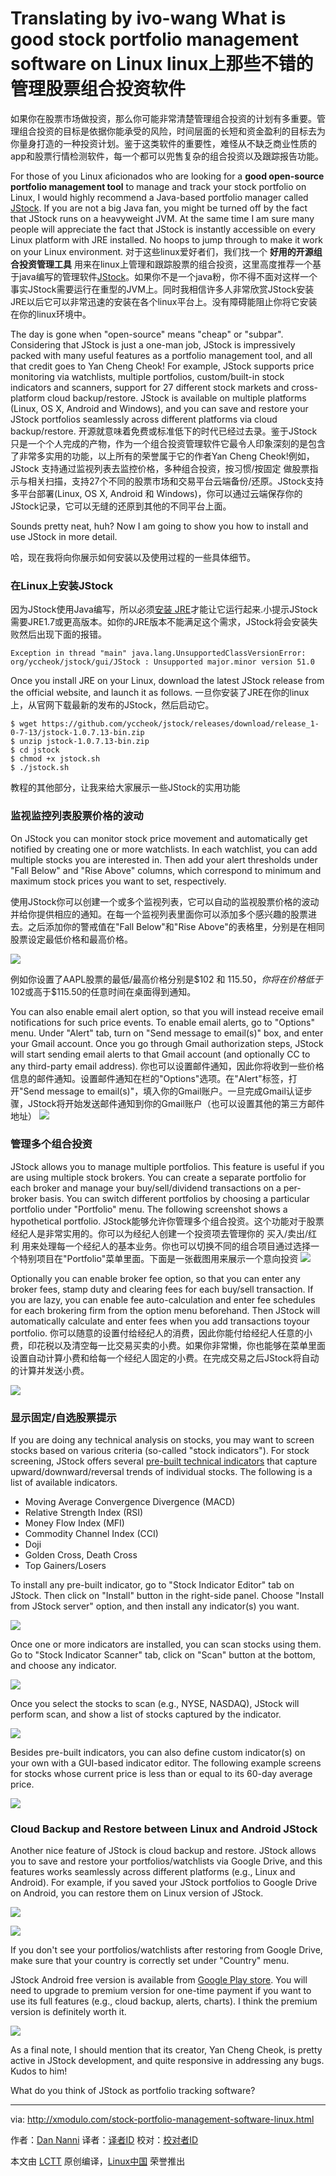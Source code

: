Translating by ivo-wang
What is good stock portfolio management software on Linux
linux上那些不错的管理股票组合投资软件
================================================================================
如果你在股票市场做投资，那么你可能非常清楚管理组合投资的计划有多重要。管理组合投资的目标是依据你能承受的风险，时间层面的长短和资金盈利的目标去为你量身打造的一种投资计划。鉴于这类软件的重要性，难怪从不缺乏商业性质的app和股票行情检测软件，每一个都可以兜售复杂的组合投资以及跟踪报告功能。

For those of you Linux aficionados who are looking for a **good open-source portfolio management tool** to manage and track your stock portfolio on Linux, I would highly recommend a Java-based portfolio manager called [JStock][1]. If you are not a big Java fan, you might be turned off by the fact that JStock runs on a heavyweight JVM. At the same time I am sure many people will appreciate the fact that JStock is instantly accessible on every Linux platform with JRE installed. No hoops to jump through to make it work on your Linux environment.
对于这些linux爱好者们，我们找一个 **好用的开源组合投资管理工具** 用来在linux上管理和跟踪股票的组合投资，这里高度推荐一个基于java编写的管理软件[JStock][1]。如果你不是一个java粉，你不得不面对这样一个事实JStock需要运行在重型的JVM上。同时我相信许多人非常欣赏JStock安装JRE以后它可以非常迅速的安装在各个linux平台上。没有障碍能阻止你将它安装在你的linux环境中。

The day is gone when "open-source" means "cheap" or "subpar". Considering that JStock is just a one-man job, JStock is impressively packed with many useful features as a portfolio management tool, and all that credit goes to Yan Cheng Cheok! For example, JStock supports price monitoring via watchlists, multiple portfolios, custom/built-in stock indicators and scanners, support for 27 different stock markets and cross-platform cloud backup/restore. JStock is available on multiple platforms (Linux, OS X, Android and Windows), and you can save and restore your JStock portfolios seamlessly across different platforms via cloud backup/restore.
开源就意味着免费或标准低下的时代已经过去录。鉴于JStock只是一个个人完成的产物，作为一个组合投资管理软件它最令人印象深刻的是包含了非常多实用的功能，以上所有的荣誉属于它的作者Yan Cheng Cheok!例如，JStock 支持通过监视列表去监控价格，多种组合投资，按习惯/按固定 做股票指示与相关扫描，支持27个不同的股票市场和交易平台云端备份/还原。JStock支持多平台部署(Linux, OS X, Android 和 Windows)，你可以通过云端保存你的JStock记录，它可以无缝的还原到其他的不同平台上面。

Sounds pretty neat, huh? Now I am going to show you how to install and use JStock in more detail.

哈，现在我将向你展示如何安装以及使用过程的一些具体细节。

### 在Linux上安装JStock ###

因为JStock使用Java编写，所以必须[安装 JRE][2]才能让它运行起来.小提示JStock 需要JRE1.7或更高版本。如你的JRE版本不能满足这个需求，JStock将会安装失败然后出现下面的报错。

    Exception in thread "main" java.lang.UnsupportedClassVersionError: org/yccheok/jstock/gui/JStock : Unsupported major.minor version 51.0

Once you install JRE on your Linux, download the latest JStock release from the official website, and launch it as follows.
一旦你安装了JRE在你的linux上，从官网下载最新的发布的JStock，然后启动它。

    $ wget https://github.com/yccheok/jstock/releases/download/release_1-0-7-13/jstock-1.0.7.13-bin.zip
    $ unzip jstock-1.0.7.13-bin.zip
    $ cd jstock
    $ chmod +x jstock.sh
    $ ./jstock.sh


教程的其他部分，让我来给大家展示一些JStock的实用功能

### 监视监控列表股票价格的波动 ###

On JStock you can monitor stock price movement and automatically get notified by creating one or more watchlists. In each watchlist, you can add multiple stocks you are interested in. Then add your alert thresholds under "Fall Below" and "Rise Above" columns, which correspond to minimum and maximum stock prices you want to set, respectively.

使用JStock你可以创建一个或多个监视列表，它可以自动的监视股票价格的波动并给你提供相应的通知。在每一个监视列表里面你可以添加多个感兴趣的股票进去。之后添加你的警戒值在"Fall Below"和"Rise Above"的表格里，分别是在相同股票设定最低价格和最高价格。

![](https://c2.staticflickr.com/2/1588/23795349969_37f4b0f23c_c.jpg)

例如你设置了AAPL股票的最低/最高价格分别是$102 和 $115.50，你将在价格低于$102或高于$115.50的任意时间在桌面得到通知。

You can also enable email alert option, so that you will instead receive email notifications for such price events. To enable email alerts, go to "Options" menu. Under "Alert" tab, turn on "Send message to email(s)" box, and enter your Gmail account. Once you go through Gmail authorization steps, JStock will start sending email alerts to that Gmail account (and optionally CC to any third-party email address).
你也可以设置邮件通知，因此你将收到一些价格信息的邮件通知。设置邮件通知在栏的"Options"选项。在"Alert"标签，打开"Send message to email(s)"，填入你的Gmail账户。一旦完成Gmail认证步骤，JStock将开始发送邮件通知到你的Gmail账户（也可以设置其他的第三方邮件地址）
![](https://c2.staticflickr.com/2/1644/24080560491_3aef056e8d_b.jpg)

### 管理多个组合投资 ###

JStock allows you to manage multiple portfolios. This feature is useful if you are using multiple stock brokers. You can create a separate portfolio for each broker and manage your buy/sell/dividend transactions on a per-broker basis. You can switch different portfolios by choosing a particular portfolio under "Portfolio" menu. The following screenshot shows a hypothetical portfolio.
JStock能够允许你管理多个组合投资。这个功能对于股票经纪人是非常实用的。你可以为经纪人创建一个投资项去管理你的 买入/卖出/红利 用来处理每一个经纪人的基本业务。你也可以切换不同的组合项目通过选择一个特别项目在"Portfolio"菜单里面。下面是一张截图用来展示一个意向投资
![](https://c2.staticflickr.com/2/1646/23536385433_df6c036c9a_c.jpg)

Optionally you can enable broker fee option, so that you can enter any broker fees, stamp duty and clearing fees for each buy/sell transaction. If you are lazy, you can enable fee auto-calculation and enter fee schedules for each brokering firm from the option menu beforehand. Then JStock will automatically calculate and enter fees when you add transactions toyour portfolio.
你可以随意的设置付给经纪人的消费，因此你能付给经纪人任意的小费，印花税以及清空每一比交易买卖的小费。如果你非常懒，你也能够在菜单里面设置自动计算小费和给每一个经纪人固定的小费。在完成交易之后JStock将自动的计算并发送小费。

![](https://c2.staticflickr.com/2/1653/24055085262_0e315c3691_b.jpg)

### 显示固定/自选股票提示 ###

If you are doing any technical analysis on stocks, you may want to screen stocks based on various criteria (so-called "stock indicators"). For stock screening, JStock offers several [pre-built technical indicators][3] that capture upward/downward/reversal trends of individual stocks. The following is a list of available indicators.

- Moving Average Convergence Divergence (MACD)
- Relative Strength Index (RSI)
- Money Flow Index (MFI)
- Commodity Channel Index (CCI)
- Doji
- Golden Cross, Death Cross
- Top Gainers/Losers 

To install any pre-built indicator, go to "Stock Indicator Editor" tab on JStock. Then click on "Install" button in the right-side panel. Choose "Install from JStock server" option, and then install any indicator(s) you want.

![](https://c2.staticflickr.com/2/1476/23867534660_b6a9c95a06_c.jpg)

Once one or more indicators are installed, you can scan stocks using them. Go to "Stock Indicator Scanner" tab, click on "Scan" button at the bottom, and choose any indicator.

![](https://c2.staticflickr.com/2/1653/24137054996_e8fcd10393_c.jpg)

Once you select the stocks to scan (e.g., NYSE, NASDAQ), JStock will perform scan, and show a list of stocks captured by the indicator.

![](https://c2.staticflickr.com/2/1446/23795349889_0f1aeef608_c.jpg)

Besides pre-built indicators, you can also define custom indicator(s) on your own with a GUI-based indicator editor. The following example screens for stocks whose current price is less than or equal to its 60-day average price.

![](https://c2.staticflickr.com/2/1605/24080560431_3d26eac6b5_c.jpg)

### Cloud Backup and Restore between Linux and Android JStock ###

Another nice feature of JStock is cloud backup and restore. JStock allows you to save and restore your portfolios/watchlists via Google Drive, and this features works seamlessly across different platforms (e.g., Linux and Android). For example, if you saved your JStock portfolios to Google Drive on Android, you can restore them on Linux version of JStock.

![](https://c2.staticflickr.com/2/1537/24163165565_bb47e04d6c_c.jpg)

![](https://c2.staticflickr.com/2/1556/23536385333_9ed1a75d72_c.jpg)

If you don't see your portfolios/watchlists after restoring from Google Drive, make sure that your country is correctly set under "Country" menu.

JStock Android free version is available from [Google Play store][4]. You will need to upgrade to premium version for one-time payment if you want to use its full features (e.g., cloud backup, alerts, charts). I think the premium version is definitely worth it.

![](https://c2.staticflickr.com/2/1687/23867534720_18b917028c_c.jpg)

As a final note, I should mention that its creator, Yan Cheng Cheok, is pretty active in JStock development, and quite responsive in addressing any bugs. Kudos to him!

What do you think of JStock as portfolio tracking software?

--------------------------------------------------------------------------------

via: http://xmodulo.com/stock-portfolio-management-software-linux.html

作者：[Dan Nanni][a]
译者：[译者ID](https://github.com/译者ID)
校对：[校对者ID](https://github.com/校对者ID)

本文由 [LCTT](https://github.com/LCTT/TranslateProject) 原创编译，[Linux中国](https://linux.cn/) 荣誉推出

[a]:http://xmodulo.com/author/nanni
[1]:http://jstock.org/
[2]:http://ask.xmodulo.com/install-java-runtime-linux.html
[3]:http://jstock.org/ma_indicator.html
[4]:https://play.google.com/store/apps/details?id=org.yccheok.jstock.gui
